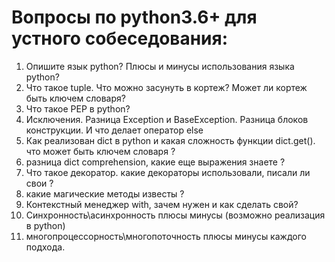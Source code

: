 Вопросы по python3.6+ для устного собеседования:
=========================================

1. Опишите язык python? Плюсы и минусы использования языка python?
1. Что такое tuple. Что можно засунуть в кортеж? Может ли кортеж быть ключем словаря?
1. Что такое PEP в python?
3. Исключения. Разница Exception и BaseException. Разница блоков конструкции. И что делает оператор else
4. Как реализован dict в python и какая сложность функции dict.get(). что может быть ключем словаря ?
5. разница dict comprehension, какие еще выражения знаете ?
6. Что такое декоратор. какие декораторы использовали, писали ли свои ?
7. какие магические методы известы ?
8. Контекстный менеджер with, зачем нужен и как сделать свой?
9. Синхронность\асинхронность плюсы минусы (возможно реализация в python)
10. многопроцессорность\многопоточность плюсы минусы каждого подхода.
